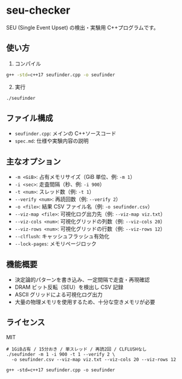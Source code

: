 # seu-checker

SEU (Single Event Upset) の検出・実験用 C++プログラムです。

## 使い方

1. コンパイル

```sh
g++ -std=c++17 seufinder.cpp -o seufinder
```

2. 実行

```sh
./seufinder
```

## ファイル構成

- `seufinder.cpp`: メインの C++ソースコード
- `spec.md`: 仕様や実験内容の説明

## 主なオプション

- `-m <GiB>`: 占有メモリサイズ（GiB 単位、例: `-m 1`）
- `-i <sec>`: 走査間隔（秒、例: `-i 900`）
- `-t <num>`: スレッド数（例: `-t 1`）
- `--verify <num>`: 再読回数（例: `--verify 2`）
- `-o <file>`: 結果 CSV ファイル名（例: `-o seufinder.csv`）
- `--viz-map <file>`: 可視化ログ出力先（例: `--viz-map viz.txt`）
- `--viz-cols <num>`: 可視化グリッドの列数（例: `--viz-cols 20`）
- `--viz-rows <num>`: 可視化グリッドの行数（例: `--viz-rows 12`）
- `--clflush`: キャッシュフラッシュ有効化
- `--lock-pages`: メモリページロック

## 機能概要

- 決定論的パターンを書き込み、一定間隔で走査・再現確認
- DRAM ビット反転（SEU）を検出し CSV 記録
- ASCII グリッドによる可視化ログ出力
- 大量の物理メモリを使用するため、十分な空きメモリが必要

## ライセンス

MIT

```
# 1GiB占有 / 15分おき / 単スレッド / 再読2回 / CLFLUSHなし
./seufinder -m 1 -i 900 -t 1 --verify 2 \
  -o seufinder.csv --viz-map viz.txt --viz-cols 20 --viz-rows 12
```

```
g++ -std=c++17 seufinder.cpp -o seufinder
```
